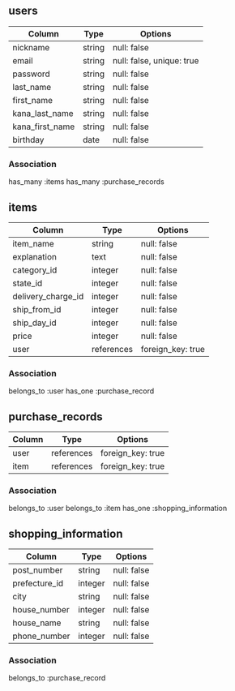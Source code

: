 ## users

| Column          | Type   | Options     |
|-----------------|--------|-------------|
| nickname        | string | null: false |
| email           | string | null: false, unique: true |
| password        | string | null: false |
| last_name       | string | null: false |
| first_name      | string | null: false |
| kana_last_name  | string | null: false |
| kana_first_name | string | null: false |
| birthday        | date   | null: false |


### Association
has_many :items
has_many :purchase_records

## items

| Column          | Type    | Options     |
|-----------------|---------|-------------|
| item_name       | string  | null: false |
| explanation     | text    | null: false |
| category_id     | integer | null: false |
| state_id        | integer | null: false |
| delivery_charge_id | integer | null: false |
| ship_from_id    | integer | null: false |
| ship_day_id     | integer | null: false |
| price           | integer | null: false |
| user            | references | foreign_key: true |

### Association
belongs_to :user
has_one :purchase_record

## purchase_records

| Column          | Type       | Options           |
|-----------------|------------|-------------------|
| user            | references | foreign_key: true |
| item            | references | foreign_key: true |

### Association
belongs_to :user
belongs_to :item
has_one :shopping_information

## shopping_information

| Column          | Type    | Options     |
|-----------------|---------|-------------|
| post_number     | string  | null: false |
| prefecture_id   | integer | null: false |
| city            | string  | null: false |
| house_number    | integer | null: false |
| house_name      | string  | null: false |
| phone_number    | integer | null: false |

### Association
belongs_to :purchase_record